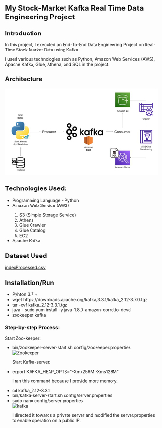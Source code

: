 <h1 style="font-size: 24px;"> My Stock-Market Kafka Real Time Data Engineering Project </h1>
<h2 style="font-size: 20px;">Introduction</h2>
<p>In this project, I executed an End-To-End Data Engineering Project on Real-Time Stock Market Data using Kafka.</p>

<p> I used various technologies such as Python, Amazon Web Services (AWS), Apache Kafka, Glue, Athena, and SQL in the project.</p>

<h3 style="font-size: 20px;">Architecture</h3>

<img src="Project-Architecture.jpg"/>


<h2>Technologies Used:</h2>
    <ul>
        <li>Programming Language - Python</li>
        <li>Amazon Web Service (AWS)</li>
     <ol type="1">
        <li>S3 (Simple Storage Service)</li>
        <li>Athena</li>
        <li>Glue Crawler</li>
        <li>Glue Catalog</li>
        <li>EC2</li>
    </ol>
        <li>Apache Kafka</li>
    </ul>

<h2>Dataset Used</h2>
<a href="Downloads/indexProcessed.csv" download>indexProcessed.csv</a>

<h2>Installation/Run</h2>
<ul>
    <li>Pyhton 3.7 +</li>
    <li>wget https://downloads.apache.org/kafka/3.3.1/kafka_2.12-3.7.0.tgz</li>
    <li>tar -xvf kafka_2.12-3.3.1.tgz</li>
    <li>java - sudo yum install -y java-1.8.0-amazon-corretto-devel</li>
    <li>zookeeper kafka</li>
</ul>

<h3>Step-by-step Process:</h3>
<p>Start Zoo-keeper:</p>
<ul>
    <li> bin/zookeeper-server-start.sh config/zookeeper.properties</li>
<img width="1311" alt="Zookeeper" src="https://github.com/kalid123/real-time-stock-analysis-project/assets/104119652/6ae375db-7669-4dee-829e-46e4e01c889c">

<p>Start Kafka-server:</p>
    <li>export KAFKA_HEAP_OPTS="-Xmx256M -Xms128M"</li> <p>I ran this command because I provide more memory.</p>
    <li>cd kafka_2.12-3.3.1</li>
    <li>bin/kafka-server-start.sh config/server.properties</li>
    <li>sudo nano config/server.properties</li>
<img width="727" alt="kafka" src="https://github.com/kalid123/real-time-stock-analysis-project/assets/104119652/6f4effc2-1386-4132-b3e0-ad359f5dd649">

<p>I directed it towards a private server and modified the server.properties to enable operation on a public IP.</p>
</ul>


